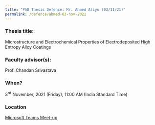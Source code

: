 ```yaml
---
title: "PhD Thesis Defence: Mr. Ahmed Aliyu (03/11/21)"
permalink: /defence/ahmed-03-nov-2021
---
```

### Thesis title:
Microstructure and Electrochemical Properties of  Electrodeposited High Entropy Alloy Coatings

### Faculty advisor(s):
Prof. Chandan Srivastava 

### When?
3<sup>rd</sup> November, 2021 (Friday), 11:00 AM (India Standard Time)

### Location
<a href="https://teams.microsoft.com/l/meetup-join/19%3ameeting_NjA3MjNmMjEtODRmZi00ZTIwLWE1ODEtOWU4YmQwN2ZmZmY4%40thread.v2/0?context=%7b%22Tid%22%3a%226f15cd97-f6a7-41e3-b2c5-ad4193976476%22%2c%22Oid%22%3a%2286dab62c-3a58-4241-b1d7-7649f87c6ee0%22%7d" target="_blank">Microsoft Teams Meet-up</a>
